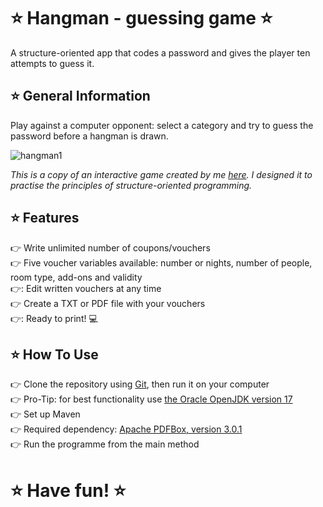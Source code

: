 # :star: Hangman - guessing game :star: 
A structure-oriented app that codes a password and gives the player ten attempts to guess it.  


## :star: General Information

Play against a computer opponent: select a category and try to guess the password before a hangman is drawn.  

![hangman1](https://github.com/AgnieszkaAureliaMarczak/Hangman/assets/139965402/26dfcc97-17cc-4b32-b908-f61445c0fb1a)  

*This is a copy of an interactive game created by me [here](https://github.com/AgnieszkaAureliaMarczak/Podstawy/blob/master/src/metody/Wisielec.java). 
I designed it to practise the principles of structure-oriented programming.*  

## :star: Features
:point_right: Write unlimited number of coupons/vouchers   
:point_right: Five voucher variables available: number or nights, number of people, room type, add-ons and validity  
:point_right:: Edit written vouchers at any time  
:point_right: Create a TXT or PDF file with your vouchers  
:point_right:: Ready to print! :computer:  

## :star: How To Use
:point_right: Clone the repository using [Git](https://git-scm.com/), then run it on your computer  
:point_right: Pro-Tip: for best functionality use [the Oracle OpenJDK version 17](https://www.oracle.com/pl/java/technologies/downloads/#java17)  
:point_right: Set up Maven  
:point_right: Required dependency: [Apache PDFBox, version 3.0.1](https://mvnrepository.com/artifact/org.apache.pdfbox/pdfbox/3.0.1)  
:point_right: Run the programme from the main method  




# :star: Have fun! :star:
